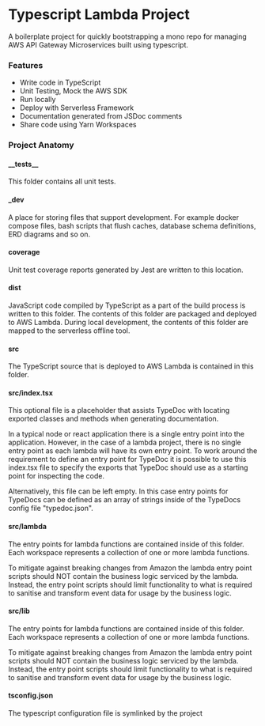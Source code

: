 # Typescript Lambda Project

A boilerplate project for quickly bootstrapping a mono repo for managing AWS API Gateway Microservices built using typescript.

### Features

-   Write code in TypeScript
-   Unit Testing, Mock the AWS SDK
-   Run locally
-   Deploy with Serverless Framework
-   Documentation generated from JSDoc comments
-   Share code using Yarn Workspaces

### Project Anatomy

#### \_\_tests\_\_

This folder contains all unit tests.

#### \_dev

A place for storing files that support development. For example docker compose files, bash scripts that flush caches, database schema definitions, ERD diagrams and so on.

#### coverage

Unit test coverage reports generated by Jest are written to this location.

#### dist

JavaScript code compiled by TypeScript as a part of the build process is written to this folder. The contents of this folder are packaged and deployed to AWS Lambda. During local development, the contents of this folder are mapped to the serverless offline tool.

#### src

The TypeScript source that is deployed to AWS Lambda is contained in this folder.

#### src/index.tsx

This optional file is a placeholder that assists TypeDoc with locating exported classes and methods when generating documentation.

In a typical node or react application there is a single entry point into the application. However, in the case of a lambda project, there is no single entry point as each lambda
will have its own entry point. To work around the requirement to define an entry point for TypeDoc it is possible to use this index.tsx file to specify the exports that TypeDoc should use as a starting point for inspecting the code.

Alternatively, this file can be left empty. In this case entry points for TypeDocs can be defined as an array of strings inside of the TypeDocs config file "typedoc.json".

#### src/lambda

The entry points for lambda functions are contained inside of this folder. Each workspace represents a collection of one or more lambda functions.

To mitigate against breaking changes from Amazon the lambda entry point scripts should NOT contain the business logic serviced by the lambda. Instead, the entry point scripts should limit
functionality to what is required to sanitise and transform event data for usage by the business logic.

#### src/lib

The entry points for lambda functions are contained inside of this folder. Each workspace represents a collection of one or more lambda functions.

To mitigate against breaking changes from Amazon the lambda entry point scripts should NOT contain the business logic serviced by the lambda. Instead, the entry point scripts should limit
functionality to what is required to sanitise and transform event data for usage by the business logic.

#### tsconfig.json

The typescript configuration file is symlinked by the project
